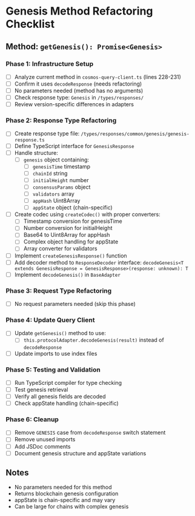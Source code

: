 # Genesis Method Refactoring Checklist

## Method: `getGenesis(): Promise<Genesis>`

### Phase 1: Infrastructure Setup
- [ ] Analyze current method in `cosmos-query-client.ts` (lines 228-231)
- [ ] Confirm it uses `decodeResponse` (needs refactoring)
- [ ] No parameters needed (method has no arguments)
- [ ] Check response type: `Genesis` in `/types/responses/`
- [ ] Review version-specific differences in adapters

### Phase 2: Response Type Refactoring
- [ ] Create response type file: `/types/responses/common/genesis/genesis-response.ts`
- [ ] Define TypeScript interface for `GenesisResponse`
- [ ] Handle structure:
  - [ ] `genesis` object containing:
    - [ ] `genesisTime` timestamp
    - [ ] `chainId` string
    - [ ] `initialHeight` number
    - [ ] `consensusParams` object
    - [ ] `validators` array
    - [ ] `appHash` Uint8Array
    - [ ] `appState` object (chain-specific)
- [ ] Create codec using `createCodec()` with proper converters:
  - [ ] Timestamp conversion for genesisTime
  - [ ] Number conversion for initialHeight
  - [ ] Base64 to Uint8Array for appHash
  - [ ] Complex object handling for appState
  - [ ] Array converter for validators
- [ ] Implement `createGenesisResponse()` function
- [ ] Add decoder method to `ResponseDecoder` interface: `decodeGenesis<T extends GenesisResponse = GenesisResponse>(response: unknown): T`
- [ ] Implement `decodeGenesis()` in `BaseAdapter`

### Phase 3: Request Type Refactoring
- [ ] No request parameters needed (skip this phase)

### Phase 4: Update Query Client
- [ ] Update `getGenesis()` method to use:
  - [ ] `this.protocolAdapter.decodeGenesis(result)` instead of `decodeResponse`
- [ ] Update imports to use index files

### Phase 5: Testing and Validation
- [ ] Run TypeScript compiler for type checking
- [ ] Test genesis retrieval
- [ ] Verify all genesis fields are decoded
- [ ] Check appState handling (chain-specific)

### Phase 6: Cleanup
- [ ] Remove `GENESIS` case from `decodeResponse` switch statement
- [ ] Remove unused imports
- [ ] Add JSDoc comments
- [ ] Document genesis structure and appState variations

## Notes
- No parameters needed for this method
- Returns blockchain genesis configuration
- appState is chain-specific and may vary
- Can be large for chains with complex genesis